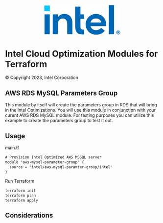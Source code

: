 <p align="center">
  <img src="https://github.com/intel/terraform-intel-aws-mysql-parameter-group/blob/main/images/logo-classicblue-800px.png?raw=true" alt="Intel Logo" width="250"/>
</p>

# Intel Cloud Optimization Modules for Terraform

© Copyright 2023, Intel Corporation

## AWS RDS MySQL Parameters Group

This module by itself will create the parameters group in RDS that will bring in the Intel Optimizations.  You will use this module in conjunction with your curent AWS RDS MySQL module.    For testing purposes you can utilize this example to create the parameters group to test it out.   

## Usage

main.tf
```hcl
# Provision Intel Optimized AWS MSSQL server
module "aws-mysql-parameter-group" {
  source = "intel/aws-mysql-paramter-group/intel"
}
```

Run Terraform

```hcl
terraform init  
terraform plan
terraform apply 
```

## Considerations
